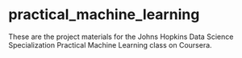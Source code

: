 # practical_machine_learning

These are the project materials for the Johns Hopkins Data Science Specialization Practical Machine Learning class on Coursera. 

